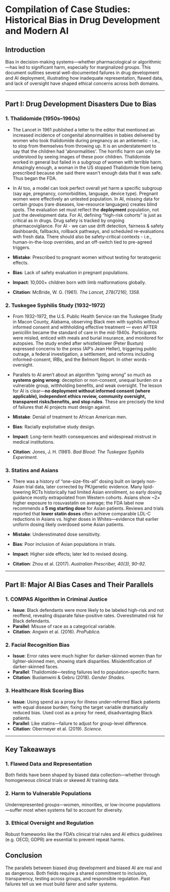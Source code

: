 # Compilation of Case Studies: Historical Bias in Drug Development and Modern AI

## Introduction

Bias in decision-making systems—whether pharmacological or algorithmic—has led to significant harm, especially for marginalized groups. This document outlines several well-documented failures in drug development and AI deployment, illustrating how inadequate representation, flawed data, and lack of oversight have shaped ethical concerns across both domains.

---

## Part I: Drug Development Disasters Due to Bias

### 1. **Thalidomide (1950s–1960s)** 

* The Lancet in 1961 published a letter to the editor that mentioned an increased incidence of congenital abnormalities in babies delivered by women who took thalidomide during pregnancy as an antiemetic - i.e., to stop from themselves from throwing up. It is an understatement to say that the children had 'abnormalities'. The horrific harm can only be understood by seeing images of these poor children. Thalidomide worked in general but failed in a subgroup of women with terrible harm. Amazingly enough, a woman in the US stopped Thalidomide from being prescribed because she said there wasn't enough data that it was safe. Thus began the FDA.

* In AI too, a model can look perfect overall yet harm a specific subgroup (say age, pregnancy, comorbidities, language, device type). Pregnant women were effectively an untested population. In AI, missing data for certain groups (rare diseases, low-resource languages) creates blind spots. The evaluation set must reflect the **deployment** population, not just the development data. For AI, defining “high-risk cohorts” is just as critical as in drugs. Drug safety is tracked by ongoing pharmacovigilance. For AI - we can use drift detection, fairness & safety dashboards, fallbacks, rollback pathways, and scheduled re-evaluations with fresh data. There should also be safety-critical contexts - i.e., human-in-the-loop overrides, and an off-switch tied to pre-agreed triggers. 

* **Mistake**: Prescribed to pregnant women without testing for teratogenic effects.
* **Bias**: Lack of safety evaluation in pregnant populations.
* **Impact**: 10,000+ children born with limb malformations globally.
* **Citation**: McBride, W. G. (1961). *The Lancet, 278(7216), 1358.*

### 2. **Tuskegee Syphilis Study (1932–1972)**

* From 1932–1972, the U.S. Public Health Service ran the Tuskegee Study in Macon County, Alabama, observing Black men with syphilis without informed consent and withholding effective treatment — even AFTER penicillin became the standard of care in the mid-1940s. Participants were misled, enticed with meals and burial insurance, and monitored for autopsies. The study ended  after whistleblower (Peter Buxtun) expressed concerns to the press (AP’s Jean Heller), triggering public outrage, a federal investigation, a settlement, and reforms including informed-consent, IRBs, and the Belmont Report. In other words - oversight. 

* Parallels to AI aren’t about an algorithm “going wrong” so much as **systems going wrong**: deception or non-consent, unequal burden on a vulnerable group, withholding benefits, and weak oversight. The lesson for AI is clear—**no deployment without informed consent (where applicable), independent ethics review, community oversight, transparent risks/benefits, and stop rules**. These are precisely the kind of failures that AI projects must design against.

* **Mistake**: Denial of treatment to African American men.
* **Bias**: Racially exploitative study design.
* **Impact**: Long-term health consequences and widespread mistrust in medical institutions.
* **Citation**: Jones, J. H. (1981). *Bad Blood: The Tuskegee Syphilis Experiment.*

### 3. **Statins and Asians**

* There was a history of “one-size-fits-all” dosing built on largely non-Asian trial data, later corrected by PK/genetic evidence. Many lipid-lowering RCTs historically had limited Asian enrollment, so early dosing guidance mostly extrapolated from Western cohorts. Asians show ~2× higher exposure to rosuvastatin on average; the FDA label now recommends a **5 mg starting dose** for Asian patients. Reviews and trials reported that **lower statin doses** often achieve comparable LDL-C reductions in Asians vs. higher doses in Whites—evidence that earlier uniform dosing likely overdosed some Asian patients. 

* **Mistake**: Underestimated dose sensitivity.
* **Bias**: Poor inclusion of Asian populations in trials.
* **Impact**: Higher side effects; later led to revised dosing.
* **Citation**: Zhou et al. (2017). *Australian Prescriber, 40(3), 90–92.*

---

## Part II: Major AI Bias Cases and Their Parallels

### 1. **COMPAS Algorithm in Criminal Justice**

* **Issue**: Black defendants were more likely to be labeled high-risk and not reoffend, revealing disparate false-positive rates. Overestimated risk for Black defendants.
* **Parallel**: Misuse of race as a categorical variable.
* **Citation**: Angwin et al. (2016). *ProPublica.*

### 2. **Facial Recognition Bias**

* **Issue**: Error rates were much higher for darker-skinned women than for lighter-skinned men, showing stark disparities. Misidentification of darker-skinned faces.
* **Parallel**: Thalidomide—testing failures led to population-specific harm.
* **Citation**: Buolamwini & Gebru (2018). *Gender Shades.*

### 3. **Healthcare Risk Scoring Bias**

* **Issue**: Using spend as a proxy for illness under-referred Black patients with equal disease burden; fixing the target variable dramatically reduced bias. Used cost as a proxy for need, disadvantaging Black patients.
* **Parallel**: Like statins—failure to adjust for group-level difference.
* **Citation**: Obermeyer et al. (2019). *Science.*

---

## Key Takeaways

### 1. Flawed Data and Representation

Both fields have been shaped by biased data collection—whether through homogeneous clinical trials or skewed AI training data.

### 2. Harm to Vulnerable Populations

Underrepresented groups—women, minorities, or low-income populations—suffer most when systems fail to account for diversity.

### 3. Ethical Oversight and Regulation

Robust frameworks like the FDA’s clinical trial rules and AI ethics guidelines (e.g. OECD, GDPR) are essential to prevent repeat harms.

## Conclusion

The parallels between biased drug development and biased AI are real and as dangerous. Both fields require a shared commitment to inclusion, transparency, testing across groups, and responsible regulation. Past failures tell us we must build fairer and safer systems.

